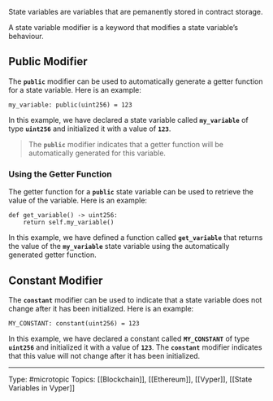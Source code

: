 State variables are variables that are pemanently stored in contract storage.

A state variable modifier is a keyword that modifies a state variable’s behaviour.

## **Public Modifier**

The **`public`** modifier can be used to automatically generate a getter function for a state variable. Here is an example:

```
my_variable: public(uint256) = 123
```

In this example, we have declared a state variable called **`my_variable`** of type **`uint256`** and initialized it with a value of **`123`**.

> The **`public`** modifier indicates that a getter function will be automatically generated for this variable.

### **Using the Getter Function**

The getter function for a **`public`** state variable can be used to retrieve the value of the variable. Here is an example:

```
def get_variable() -> uint256:
    return self.my_variable()
```

In this example, we have defined a function called **`get_variable`** that returns the value of the **`my_variable`** state variable using the automatically generated getter function.

## **Constant Modifier**

The **`constant`** modifier can be used to indicate that a state variable does not change after it has been initialized. Here is an example:

```
MY_CONSTANT: constant(uint256) = 123
```

In this example, we have declared a constant called **`MY_CONSTANT`** of type **`uint256`** and initialized it with a value of **`123`**. The **`constant`** modifier indicates that this value will not change after it has been initialized.


___
Type: #microtopic 
Topics: [[Blockchain]], [[Ethereum]], [[Vyper]], [[State Variables in Vyper]]

